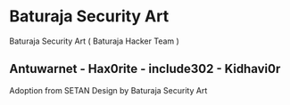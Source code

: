 # Baturaja Security Art
Baturaja Security Art ( Baturaja Hacker Team )

## Antuwarnet - Hax0rite - include302 - Kidhavi0r
Adoption from SETAN Design by Baturaja Security Art
